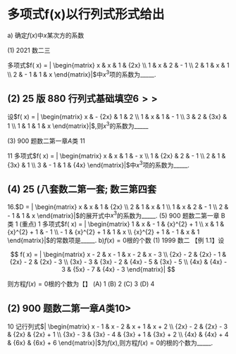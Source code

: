 # 多项式f(x)以行列式形式给出 

a) 确定$f( x)$中$x$某次方的系数 

(1) 2021 数二三 

多项式$f( x)  = | \begin{matrix} x & x & 1 & {2x} \\  1 & x & 2 &  - 1 \\  2 & 1 & x & 1 \\  2 &  - 1 & 1 & x \end{matrix}|$中${x}^{3}$项的系数为_____.

## (2) 25 版 880 行列式基础填空$6 >  >$

设$f( x)  = | \begin{matrix} x &  - {2x} & 1 & 2 \\  1 & x & 1 &  - 1 \\  3 & 2 & {3x} & 1 \\  1 & 1 & 1 & x \end{matrix}|$,则${x}^{3}$的系数为_____

(3) 900 题数二第一章$A$类 11 

11 多项式$f( x)  = | \begin{matrix} x & x & 1 &  - x \\  1 & {2x} & 2 &  - 1 \\  2 & 1 & {3x} & 1 \\  3 &  - 1 & 1 & {4x} \end{matrix}|$中${x}^{3}$项的系数为_____.

## (4) 25 (八套数二第一套; 数三第四套 

16.$D = | \begin{matrix} x & x & 1 & {2x} \\  2 & 1 & x & 1 \\  1 & x & 2 &  - 1 \\  2 &  - 1 & 1 & x \end{matrix}|$的展开式中${x}^{3}$的系数为_____. (5) 900 题数二第一章 B 类 1 (重点)  1 多项式$f( x)  = | \begin{matrix} 1 & x &  - 1 & {x}^{2} + 1 \\  x & 1 & {x}^{2} + 1 &  - 1 \\   - 1 & {x}^{2} + 1 & 1 & x \\  {x}^{2} + 1 &  - 1 & x & 1 \end{matrix}|$的常数项是_____. b)$f( x)  = 0$根的个数  (1) 1999 数二  【例 1.1】设

$$
f( x)  = | \begin{matrix} x - 2 & x - 1 & x - 2 & x - 3 \\  {2x} - 2 & {2x} - 1 & {2x} - 2 & {2x} - 3 \\  {3x} - 3 & {3x} - 2 & {4x} - 5 & {3x} - 5 \\  {4x} & {4x} - 3 & {5x} - 7 & {4x} - 3 \end{matrix}|
$$

则方程$f( x)  = 0$根的个数为【】 (A) 1 (B) 2 (C) 3 (D) 4

## (2) 900 题数二第一章$A$类${10} >$

10 记行列式$| \begin{matrix} x - 1 & x - 2 & x + 1 & x + 2 \\  {2x} - 2 & {2x} - 3 & {2x} & {2x} + 1 \\  {3x} - 3 & {3x} - 4 & {3x} + 1 & {3x} + 2 \\  {4x} & {4x} + 4 & {6x} & {6x} + 6 \end{matrix}|$为$f( x)$,则方程$f( x)  = 0$的根的个数为_____.